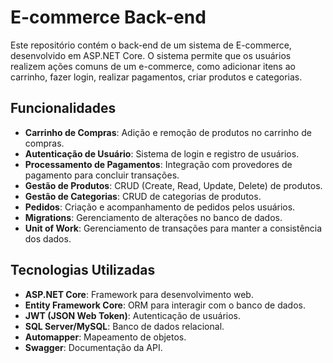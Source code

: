 # E-commerce Back-end

Este repositório contém o back-end de um sistema de E-commerce, desenvolvido em ASP.NET Core. O sistema permite que os usuários realizem ações comuns de um e-commerce, como adicionar itens ao carrinho, fazer login, realizar pagamentos, criar produtos e categorias.

## Funcionalidades

- **Carrinho de Compras**: Adição e remoção de produtos no carrinho de compras.
- **Autenticação de Usuário**: Sistema de login e registro de usuários.
- **Processamento de Pagamentos**: Integração com provedores de pagamento para concluir transações.
- **Gestão de Produtos**: CRUD (Create, Read, Update, Delete) de produtos.
- **Gestão de Categorias**: CRUD de categorias de produtos.
- **Pedidos**: Criação e acompanhamento de pedidos pelos usuários.
- **Migrations**: Gerenciamento de alterações no banco de dados.
- **Unit of Work**: Gerenciamento de transações para manter a consistência dos dados.

## Tecnologias Utilizadas

- **ASP.NET Core**: Framework para desenvolvimento web.
- **Entity Framework Core**: ORM para interagir com o banco de dados.
- **JWT (JSON Web Token)**: Autenticação de usuários.
- **SQL Server/MySQL**: Banco de dados relacional.
- **Automapper**: Mapeamento de objetos.
- **Swagger**: Documentação da API.
